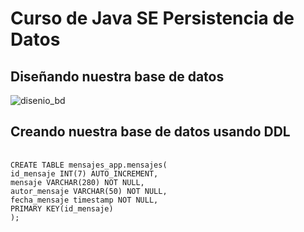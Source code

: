 # Curso de Java SE Persistencia de Datos

## Diseñando nuestra base de datos
![disenio_bd](https://res.cloudinary.com/dvhl6xkqf/image/upload/v1626676644/Academia-Java.-CDMX/persistencia/persistencia_xcstgy.png)

## Creando nuestra base de datos usando DDL

<pre>
    <code>
CREATE TABLE mensajes_app.mensajes(
id_mensaje INT(7) AUTO_INCREMENT,
mensaje VARCHAR(280) NOT NULL,
autor_mensaje VARCHAR(50) NOT NULL,
fecha_mensaje timestamp NOT NULL,
PRIMARY KEY(id_mensaje)
);
    </code>
</pre>
